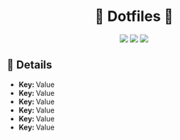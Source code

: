 <div>
    <div align="center">
        <h1>🐬 Dotfiles 🐬</h1>
        <img src="https://img.shields.io/static/v1?label=%20&message=linux%20%20&color=006296&style=for-the-badge&labelColor=006296">
        <img src="https://img.shields.io/static/v1?label=%20&message=maintained%20&color=006296&style=for-the-badge&labelColor=006296">
         <img src="https://img.shields.io/static/v1?label=%20&message=Icons%20%20&color=006296&style=for-the-badge&labelColor=006296">
    </div>
    <div>
        <h2>📖 Details</h2>
        <ul>
            <li><b>Key: </b>Value</li>
            <li><b>Key: </b>Value</li>
            <li><b>Key: </b>Value</li>
            <li><b>Key: </b>Value</li>
            <li><b>Key: </b>Value</li>
            <li><b>Key: </b>Value</li>
        </ul>
    </div>
<div>
